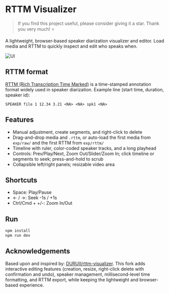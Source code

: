 # RTTM Visualizer

> If you find this project useful, please consider giving it a star. Thank you very much! ⭐

A lightweight, browser-based speaker diarization visualizer and editor. Load media and RTTM to quickly inspect and edit who speaks when.

![UI](docs/ui.gif)

## RTTM format
[RTTM (Rich Transcription Time Marked)](https://stackoverflow.com/a/74358577) is a time-stamped annotation format widely used in speaker diarization. Example line (start time, duration, speaker id):
```
SPEAKER file 1 12.34 3.21 <NA> <NA> spk1 <NA>
```

## Features
- Manual adjustment, create segments, and right-click to delete
- Drag-and-drop media and `.rttm`, or auto-load the first media from `exp/raw/` and the first RTTM from `exp/rttm/`
- Timeline with ruler, color-coded speaker tracks, and a long playhead
- Controls: Prev/Play/Next, Zoom Out/Slider/Zoom In; click timeline or segments to seek; press-and-hold to scrub
- Collapsible left/right panels; resizable video area

## Shortcuts
- Space: Play/Pause
- ← / →: Seek -1s / +1s
- Ctrl/Cmd + +/-: Zoom In/Out

## Run
```bash
npm install
npm run dev
```

## Acknowledgements
Based upon and inspired by: [DURUII/rttm-visualizer](https://github.com/DURUII/rttm-visualizer). This fork adds interactive editing features (creation, resize, right-click delete with confirmation and undo), speaker management, millisecond-level time formatting, and RTTM export, while keeping the lightweight and browser-based experience.
